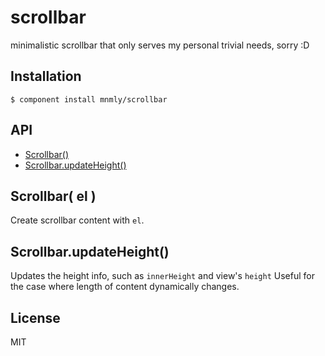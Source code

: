 
# scrollbar

  minimalistic scrollbar that only serves my personal trivial needs, sorry :D

## Installation

    $ component install mnmly/scrollbar

## API

  - [Scrollbar()](#scrollbar)
  - [Scrollbar.updateHeight()](#scrollbarupdateheight)

## Scrollbar( el )
  
  Create scrollbar content with `el`.

## Scrollbar.updateHeight()

  Updates the height info, such as `innerHeight` and view's `height`
  Useful for the case where length of content dynamically changes.

## License

  MIT
